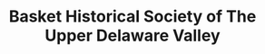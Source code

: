 ---
layout: repo
title: "Basket Historical Society of The Upper Delaware Valley"
id: 21211
permalink: repos/21211/
---